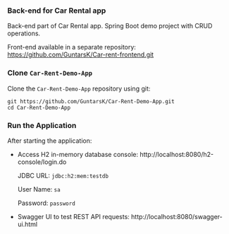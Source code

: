 ### Back-end for Car Rental app

Back-end part of Car Rental app. Spring Boot demo project with CRUD operations.

Front-end available in a separate repository: https://github.com/GuntarsK/Car-rent-frontend.git



### Clone `Car-Rent-Demo-App`

Clone the `Car-Rent-Demo-App` repository using git:

```
git https://github.com/GuntarsK/Car-Rent-Demo-App.git
cd Car-Rent-Demo-App
```



### Run the Application

After starting the application:

* Access H2 in-memory database console: http://localhost:8080/h2-console/login.do

  JDBC URL: `jdbc:h2:mem:testdb`
  
  User Name: `sa`

  Password: `password`
  

* Swagger UI to test REST API requests: http://localhost:8080/swagger-ui.html



